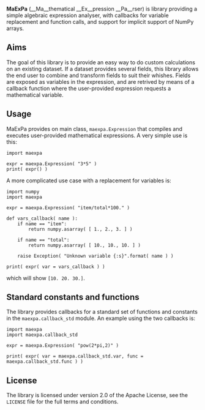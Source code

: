 **MaExPa** (__Ma__thematical __Ex__pression __Pa__rser) is library providing a simple algebraic expression analyser, with callbacks for variable replacement and function calls, and support for implicit support of NumPy arrays.

## Aims

The goal of this library is to provide an easy way to do custom calculations on an existing dataset. If a dataset provides several fields, this library allows the end user to combine and transform fields to suit their whishes. Fields are exposed as variables in the expression, and are retrived by means of a callback function where the user-provided expression requests a mathematical variable.

## Usage

MaExPa provides on main class, `maexpa.Expression` that compiles and executes user-provided mathematical expressions. A very simple use is this:

```
import maexpa

expr = maexpa.Expression( "3*5" )
print( expr() )
```

A more complicated use case with a replacement for variables is:

```
import numpy
import maexpa

expr = maexpa.Expression( "item/total*100." )

def vars_callback( name ):
	if name == "item":
		return numpy.asarray( [ 1., 2., 3. ] )

	if name == "total":
		return numpy.asarray( [ 10., 10., 10. ] )

	raise Exception( "Unknown variable {:s}".format( name ) )

print( expr( var = vars_callback ) )
```

which will show `[10. 20. 30.]`.

## Standard constants and functions

The library provides callbacks for a standard set of functions and constants in the `maexpa.callback_std` module. An example using the two callbacks is:

```
import maexpa
import maexpa.callback_std

expr = maexpa.Expression( "pow(2*pi,2)" )

print( expr( var = maexpa.callback_std.var, func = maexpa.callback_std.func ) )
```

## License

The library is licensed under version 2.0 of the Apache License, see the `LICENSE` file for the full terms and conditions.
